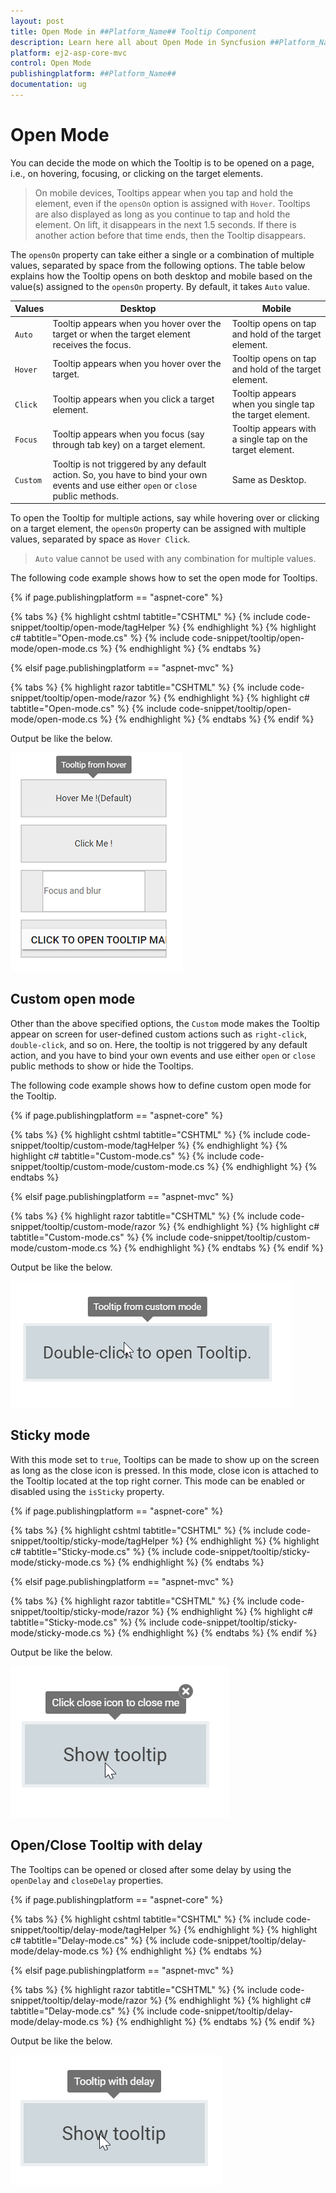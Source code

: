 ```yaml
---
layout: post
title: Open Mode in ##Platform_Name## Tooltip Component
description: Learn here all about Open Mode in Syncfusion ##Platform_Name## Tooltip component and more.
platform: ej2-asp-core-mvc
control: Open Mode
publishingplatform: ##Platform_Name##
documentation: ug
---
```



# Open Mode

You can decide the mode on which the Tooltip is to be opened on a page, i.e., on hovering, focusing, or clicking on the target elements.

> On mobile devices, Tooltips appear when you tap and hold the element, even if the `opensOn` option is assigned with `Hover`.
> Tooltips are also displayed as long as you continue to tap and hold the element. On lift, it  disappears in the next 1.5 seconds.
> If there is another action before that time ends, then the Tooltip disappears.

The `opensOn` property can take either a single or a combination of multiple values, separated by space from the following options.
 The table  below explains how the Tooltip opens on both desktop and mobile based on the value(s) assigned to the `opensOn` property.
  By default, it takes `Auto` value.

| Values | Desktop | Mobile |
| ------------- | ------------- | ------------- |
| `Auto` | Tooltip appears when you hover over the target or when the target element receives the focus. | Tooltip opens on tap and hold of the target element. |
| `Hover` | Tooltip appears when you hover over the target. | Tooltip opens on tap and hold of the target element. |
| `Click` | Tooltip appears when you click a target element. | Tooltip appears when you single tap the target element. |
| `Focus` | Tooltip appears when you focus (say through tab key) on a target element. | Tooltip appears with a single tap on the target element. |
| `Custom` | Tooltip is not triggered by any default action. So, you have to bind your own events and use either `open` or `close` public methods. | Same as Desktop. |

To open the Tooltip for multiple actions, say while hovering over or clicking on a target element, the `opensOn` property can be assigned
 with multiple values, separated by space as `Hover Click`.

> `Auto` value cannot be used with any combination for multiple values.

The following code example shows how to set the open mode for Tooltips.

{% if page.publishingplatform == "aspnet-core" %}

{% tabs %}
{% highlight cshtml tabtitle="CSHTML" %}
{% include code-snippet/tooltip/open-mode/tagHelper %}
{% endhighlight %}
{% highlight c# tabtitle="Open-mode.cs" %}
{% include code-snippet/tooltip/open-mode/open-mode.cs %}
{% endhighlight %}
{% endtabs %}

{% elsif page.publishingplatform == "aspnet-mvc" %}

{% tabs %}
{% highlight razor tabtitle="CSHTML" %}
{% include code-snippet/tooltip/open-mode/razor %}
{% endhighlight %}
{% highlight c# tabtitle="Open-mode.cs" %}
{% include code-snippet/tooltip/open-mode/open-mode.cs %}
{% endhighlight %}
{% endtabs %}
{% endif %}



Output be like the below.

![ASP .NET Core - Tooltip - Open Mode](./images/open-property.png)

## Custom open mode

Other than the above specified options, the `Custom` mode makes the Tooltip appear on screen for user-defined custom actions such as
 `right-click`, `double-click`, and so on. Here, the tooltip is not triggered by any default action, and you have to bind your own events
  and use either `open` or `close` public methods to show or hide the Tooltips.

The following code example shows how to define custom open mode for the Tooltip.

{% if page.publishingplatform == "aspnet-core" %}

{% tabs %}
{% highlight cshtml tabtitle="CSHTML" %}
{% include code-snippet/tooltip/custom-mode/tagHelper %}
{% endhighlight %}
{% highlight c# tabtitle="Custom-mode.cs" %}
{% include code-snippet/tooltip/custom-mode/custom-mode.cs %}
{% endhighlight %}
{% endtabs %}

{% elsif page.publishingplatform == "aspnet-mvc" %}

{% tabs %}
{% highlight razor tabtitle="CSHTML" %}
{% include code-snippet/tooltip/custom-mode/razor %}
{% endhighlight %}
{% highlight c# tabtitle="Custom-mode.cs" %}
{% include code-snippet/tooltip/custom-mode/custom-mode.cs %}
{% endhighlight %}
{% endtabs %}
{% endif %}



Output be like the below.

![ASP .NET Core - Tooltip - Custom Open Mode](./images/tooltip-double-click.png)

## Sticky mode

With this mode set to `true`, Tooltips can be made to show up on the screen as long as the close icon is pressed. In this mode, close
 icon is attached to the Tooltip located at the top right corner. This mode can be enabled or disabled using the `isSticky` property.

{% if page.publishingplatform == "aspnet-core" %}

{% tabs %}
{% highlight cshtml tabtitle="CSHTML" %}
{% include code-snippet/tooltip/sticky-mode/tagHelper %}
{% endhighlight %}
{% highlight c# tabtitle="Sticky-mode.cs" %}
{% include code-snippet/tooltip/sticky-mode/sticky-mode.cs %}
{% endhighlight %}
{% endtabs %}

{% elsif page.publishingplatform == "aspnet-mvc" %}

{% tabs %}
{% highlight razor tabtitle="CSHTML" %}
{% include code-snippet/tooltip/sticky-mode/razor %}
{% endhighlight %}
{% highlight c# tabtitle="Sticky-mode.cs" %}
{% include code-snippet/tooltip/sticky-mode/sticky-mode.cs %}
{% endhighlight %}
{% endtabs %}
{% endif %}



Output be like the below.

![ASP .NET Core - Tooltip - Sticky Mode](./images/tooltip-sticky.png)

## Open/Close Tooltip with delay

The Tooltips can be opened or closed after some delay by using the `openDelay` and `closeDelay` properties.

{% if page.publishingplatform == "aspnet-core" %}

{% tabs %}
{% highlight cshtml tabtitle="CSHTML" %}
{% include code-snippet/tooltip/delay-mode/tagHelper %}
{% endhighlight %}
{% highlight c# tabtitle="Delay-mode.cs" %}
{% include code-snippet/tooltip/delay-mode/delay-mode.cs %}
{% endhighlight %}
{% endtabs %}

{% elsif page.publishingplatform == "aspnet-mvc" %}

{% tabs %}
{% highlight razor tabtitle="CSHTML" %}
{% include code-snippet/tooltip/delay-mode/razor %}
{% endhighlight %}
{% highlight c# tabtitle="Delay-mode.cs" %}
{% include code-snippet/tooltip/delay-mode/delay-mode.cs %}
{% endhighlight %}
{% endtabs %}
{% endif %}



Output be like the below.

![ASP .NET Core - Tooltip - Delay](./images/tooltip-delay.png)
